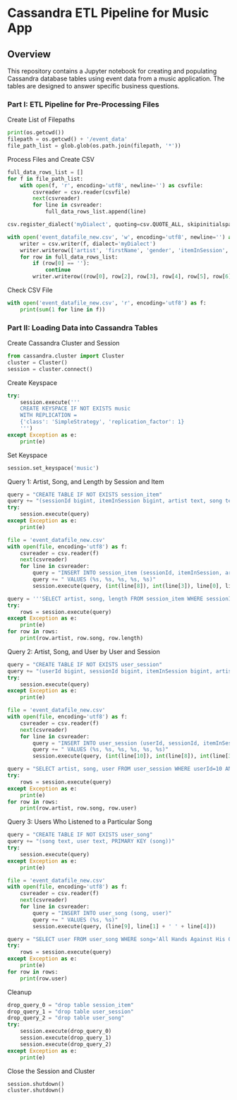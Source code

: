 # Cassandra ETL Pipeline for Music App

## Overview

This repository contains a Jupyter notebook for creating and populating Cassandra database tables using event data from a music application. The tables are designed to answer specific business questions.

### Part I: ETL Pipeline for Pre-Processing Files

Create List of Filepaths
```python
print(os.getcwd())
filepath = os.getcwd() + '/event_data'
file_path_list = glob.glob(os.path.join(filepath, '*'))
```
Process Files and Create CSV
```python
full_data_rows_list = []
for f in file_path_list:
    with open(f, 'r', encoding='utf8', newline='') as csvfile:
        csvreader = csv.reader(csvfile)
        next(csvreader)
        for line in csvreader:
            full_data_rows_list.append(line)

csv.register_dialect('myDialect', quoting=csv.QUOTE_ALL, skipinitialspace=True)

with open('event_datafile_new.csv', 'w', encoding='utf8', newline='') as f:
    writer = csv.writer(f, dialect='myDialect')
    writer.writerow(['artist', 'firstName', 'gender', 'itemInSession', 'lastName', 'length', 'level', 'location', 'sessionId', 'song', 'userId'])
    for row in full_data_rows_list:
        if (row[0] == ''):
            continue
        writer.writerow((row[0], row[2], row[3], row[4], row[5], row[6], row[7], row[8], row[12], row[13], row[16]))
```
Check CSV File
```python
with open('event_datafile_new.csv', 'r', encoding='utf8') as f:
    print(sum(1 for line in f))
```
### Part II: Loading Data into Cassandra Tables
Create Cassandra Cluster and Session
```python
from cassandra.cluster import Cluster
cluster = Cluster()
session = cluster.connect()
```
Create Keyspace
```python
try:
    session.execute('''
    CREATE KEYSPACE IF NOT EXISTS music
    WITH REPLICATION =
    {'class': 'SimpleStrategy', 'replication_factor': 1}
    ''')
except Exception as e:
    print(e)
```
Set Keyspace
```python
session.set_keyspace('music')
```
Query 1: Artist, Song, and Length by Session and Item
```python
query = "CREATE TABLE IF NOT EXISTS session_item"
query += "(sessionId bigint, itemInSession bigint, artist text, song text, length float, PRIMARY KEY ((sessionId, itemInSession), artist, song, length))"
try:
    session.execute(query)
except Exception as e:
    print(e)

file = 'event_datafile_new.csv'
with open(file, encoding='utf8') as f:
    csvreader = csv.reader(f)
    next(csvreader)
    for line in csvreader:
        query = "INSERT INTO session_item (sessionId, itemInSession, artist, song, length)"
        query += " VALUES (%s, %s, %s, %s, %s)"
        session.execute(query, (int(line[8]), int(line[3]), line[0], line[9], float(line[5])))

query = '''SELECT artist, song, length FROM session_item WHERE sessionId=338 AND itemInSession=4'''
try:
    rows = session.execute(query)
except Exception as e:
    print(e)
for row in rows:
    print(row.artist, row.song, row.length)
```
Query 2: Artist, Song, and User by User and Session
```python
query = "CREATE TABLE IF NOT EXISTS user_session"
query += "(userId bigint, sessionId bigint, itemInSession bigint, artist text, song text, user text, PRIMARY KEY ((userId, sessionId), itemInSession))"
try:
    session.execute(query)
except Exception as e:
    print(e)

file = 'event_datafile_new.csv'
with open(file, encoding='utf8') as f:
    csvreader = csv.reader(f)
    next(csvreader)
    for line in csvreader:
        query = "INSERT INTO user_session (userId, sessionId, itemInSession, artist, song, user)"
        query += " VALUES (%s, %s, %s, %s, %s, %s)"
        session.execute(query, (int(line[10]), int(line[8]), int(line[3]), line[0], line[9], line[1] + " " + line[4]))

query = "SELECT artist, song, user FROM user_session WHERE userId=10 AND sessionId=182"
try:
    rows = session.execute(query)
except Exception as e:
    print(e)
for row in rows:
    print(row.artist, row.song, row.user)
```
Query 3: Users Who Listened to a Particular Song
```python
query = "CREATE TABLE IF NOT EXISTS user_song"
query += "(song text, user text, PRIMARY KEY (song))"
try:
    session.execute(query)
except Exception as e:
    print(e)

file = 'event_datafile_new.csv'
with open(file, encoding='utf8') as f:
    csvreader = csv.reader(f)
    next(csvreader)
    for line in csvreader:
        query = "INSERT INTO user_song (song, user)"
        query += " VALUES (%s, %s)"
        session.execute(query, (line[9], line[1] + ' ' + line[4]))

query = "SELECT user FROM user_song WHERE song='All Hands Against His Own'"
try:
    rows = session.execute(query)
except Exception as e:
    print(e)
for row in rows:
    print(row.user)
```
Cleanup
```python
drop_query_0 = "drop table session_item"
drop_query_1 = "drop table user_session"
drop_query_2 = "drop table user_song"
try:
    session.execute(drop_query_0)
    session.execute(drop_query_1)
    session.execute(drop_query_2)
except Exception as e:
    print(e)
```
Close the Session and Cluster
```python
session.shutdown()
cluster.shutdown()
```

